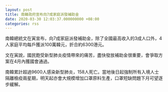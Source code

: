 ```yaml
---
layout: post
title: 南韓政府宣布向7成家庭派發補助金
date: 2020-03-30 12:03:37.000000000 +08:00
categories: rss
---
```


南韓總統文在寅宣布，向7成家庭派發補助金，除了全國最高收入的3成人口外，4人家庭平均每戶獲派100萬韓元，折合約6300港元。

文在寅說，國民飽受新型肺炎疫情帶來的痛苦，盡快發放補助金很重要，會爭取方案在4月內獲國會通過。

南韓累計超過9600人感染新型肺炎，158人死亡。當地後日起強制所有入境人士隔離檢疫兩星期，明天起亦會大規模增加口罩原料生產，口罩短缺問題下月可望逐步緩解。
